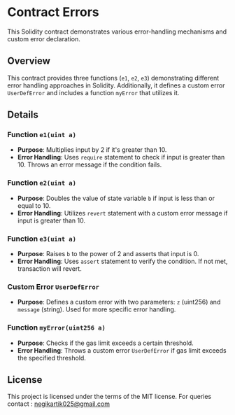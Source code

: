 # Contract Errors

This Solidity contract demonstrates various error-handling mechanisms and custom error declaration.

## Overview

This contract provides three functions (`e1`, `e2`, `e3`) demonstrating different error handling approaches in Solidity. Additionally, it defines a custom error `UserDefError` and includes a function `myError` that utilizes it.

## Details

### Function `e1(uint a)`

- **Purpose**: Multiplies input by 2 if it's greater than 10.
- **Error Handling**: Uses `require` statement to check if input is greater than 10. Throws an error message if the condition fails.

### Function `e2(uint a)`

- **Purpose**: Doubles the value of state variable `b` if input is less than or equal to 10.
- **Error Handling**: Utilizes `revert` statement with a custom error message if input is greater than 10.

### Function `e3(uint a)`

- **Purpose**: Raises `b` to the power of 2 and asserts that input is 0.
- **Error Handling**: Uses `assert` statement to verify the condition. If not met, transaction will revert.

### Custom Error `UserDefError`

- **Purpose**: Defines a custom error with two parameters: `z` (uint256) and `message` (string). Used for more specific error handling.

### Function `myError(uint256 a)`

- **Purpose**: Checks if the gas limit exceeds a certain threshold.
- **Error Handling**: Throws a custom error `UserDefError` if gas limit exceeds the specified threshold.

## License

This project is licensed under the terms of the MIT license.
For queries contact : negikartik025@gmail.com
